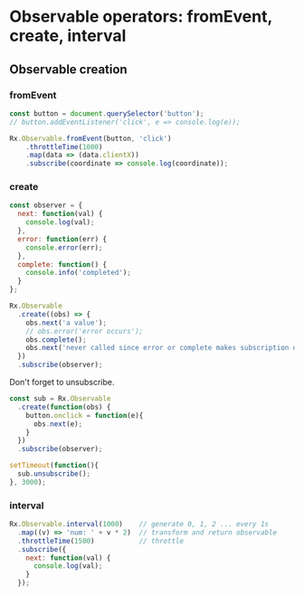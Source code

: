 # Observable operators: fromEvent, create, interval

## Observable creation

### fromEvent

```javascript
const button = document.querySelector('button');
// button.addEventListener('click', e => console.log(e));

Rx.Observable.fromEvent(button, 'click')
    .throttleTime(1000)
    .map(data => (data.clientX))
    .subscribe(coordinate => console.log(coordinate));
```

### create

```javascript
const observer = {
  next: function(val) {
    console.log(val);
  },
  error: function(err) {
    console.error(err);
  },
  complete: function() {
    console.info('completed');
  }
};

Rx.Observable
  .create((obs) => {
    obs.next('a value');
    // obs.error('error occurs');
    obs.complete();
    obs.next('never called since error or complete makes subscription of observable is completed.');
  })
  .subscribe(observer);
```

Don't forget to unsubscribe.

```javascript
const sub = Rx.Observable
  .create(function(obs) {
    button.onclick = function(e){
      obs.next(e);
    }
  })
  .subscribe(observer);

setTimeout(function(){
  sub.unsubscribe();
}, 3000);
```

### interval

```javascript
Rx.Observable.interval(1000)    // generate 0, 1, 2 ... every 1s
  .map((v) => 'num: ' + v * 2)  // transform and return observable
  .throttleTime(1500)           // throttle
  .subscribe({
    next: function(val) {
      console.log(val);
    }
  });
```
